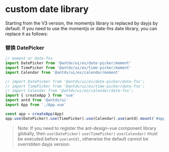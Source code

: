 # custom date library

Starting from the V3 version, the momentjs library is replaced by dayjs by default. If you need to use the momentjs or date-fns date library, you can replace it as follows:

### 替换 DatePicker

```js
// moment or date-fns
import DatePicker from '@antdv/ui/es/date-picker/moment'
import TimePicker from '@antdv/ui/es/time-picker/moment'
import Calendar from '@antdv/ui/es/calendar/moment'

// import DatePicker from '@antdv/ui/es/date-picker/date-fns';
// import TimePicker from '@antdv/ui/es/time-picker/date-fns';
// import Calendar from '@antdv/ui/es/calendar/date-fns';
import { createApp } from 'vue'
import antd from '@antdv/ui'
import App from './App.vue'

const app = createApp(App)
app.use(DatePicker).use(TimePicker).use(Calendar).use(antd).mount('#app')
```

> Note: If you need to register the ant-design-vue component library globally, then `use(DatePicker)` `use(TimePicker)` `use(Calendar)` must be executed before `use(antd)`, otherwise the default cannot be overridden dayjs version.
